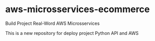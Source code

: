 # aws-microsservices-ecommerce
Build Project Real-Word AWS Microsservices

This is a new repository for deploy project Python API and AWS
